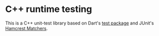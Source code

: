 # C++ runtime testing
This is a C++ unit-test library based on Dart's [test package](https://pub.dartlang.org/packages/test) and
JUnit's [Hamcrest Matchers](http://hamcrest.org/JavaHamcrest/).
